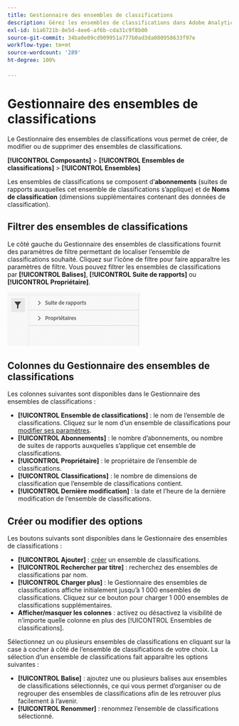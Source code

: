 ```yaml
---
title: Gestionnaire des ensembles de classifications
description: Gérez les ensembles de classifications dans Adobe Analytics.
exl-id: b1a6721b-8e5d-4ee6-af6b-cda31c9f8b00
source-git-commit: 34ba0e09cd909951a777b0ad3da080958633f97e
workflow-type: tm+mt
source-wordcount: '289'
ht-degree: 100%

---
```


# Gestionnaire des ensembles de classifications

Le Gestionnaire des ensembles de classifications vous permet de créer, de modifier ou de supprimer des ensembles de classifications.

**[!UICONTROL Composants]** > **[!UICONTROL Ensembles de classifications]** > **[!UICONTROL Ensembles]**

Les ensembles de classifications se composent d’**abonnements** (suites de rapports auxquelles cet ensemble de classifications s’applique) et de **Noms de classification** (dimensions supplémentaires contenant des données de classification).

## Filtrer des ensembles de classifications

Le côté gauche du Gestionnaire des ensembles de classifications fournit des paramètres de filtre permettant de localiser l’ensemble de classifications souhaité. Cliquez sur l’icône de filtre pour faire apparaître les paramètres de filtre. Vous pouvez filtrer les ensembles de classifications par **[!UICONTROL Balises]**, **[!UICONTROL Suite de rapports]** ou **[!UICONTROL Propriétaire]**.

![Filtres des ensembles de classifications](../assets/classification-set-filters.png)

## Colonnes du Gestionnaire des ensembles de classifications

Les colonnes suivantes sont disponibles dans le Gestionnaire des ensembles de classifications :

* **[!UICONTROL Ensemble de classifications]** : le nom de l’ensemble de classifications. Cliquez sur le nom d’un ensemble de classifications pour [modifier ses paramètres](settings.md).
* **[!UICONTROL Abonnements]** : le nombre d’abonnements, ou nombre de suites de rapports auxquelles s’applique cet ensemble de classifications.
* **[!UICONTROL Propriétaire]** : le propriétaire de l’ensemble de classifications.
* **[!UICONTROL Classifications]** : le nombre de dimensions de classification que l’ensemble de classifications contient.
* **[!UICONTROL Dernière modification]** : la date et l’heure de la dernière modification de l’ensemble de classifications.

## Créer ou modifier des options

Les boutons suivants sont disponibles dans le Gestionnaire des ensembles de classifications :

* **[!UICONTROL Ajouter]** : [créer](create.md) un ensemble de classifications.
* **[!UICONTROL Rechercher par titre]** : recherchez des ensembles de classifications par nom.
* **[!UICONTROL Charger plus]** : le Gestionnaire des ensembles de classifications affiche initialement jusqu’à 1 000 ensembles de classifications. Cliquez sur ce bouton pour charger 1 000 ensembles de classifications supplémentaires.
* **Afficher/masquer les colonnes** : activez ou désactivez la visibilité de n’importe quelle colonne en plus des [!UICONTROL Ensembles de classifications].

Sélectionnez un ou plusieurs ensembles de classifications en cliquant sur la case à cocher à côté de l’ensemble de classifications de votre choix. La sélection d’un ensemble de classifications fait apparaître les options suivantes :

* **[!UICONTROL Balise]** : ajoutez une ou plusieurs balises aux ensembles de classifications sélectionnés, ce qui vous permet d’organiser ou de regrouper des ensembles de classifications afin de les retrouver plus facilement à l’avenir.
* **[!UICONTROL Renommer]** : renommez l’ensemble de classifications sélectionné.
